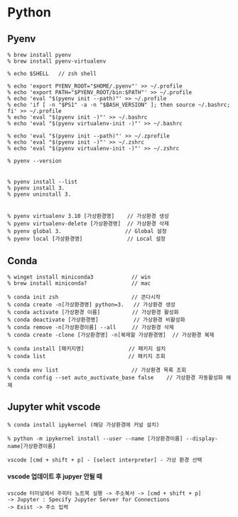 # Python

## Pyenv

    % brew install pyenv
    % brew install pyenv-virtualenv

    % echo $SHELL   // zsh shell

    % echo 'export PYENV_ROOT="$HOME/.pyenv"' >> ~/.profile
    % echo 'export PATH="$PYENV_ROOT/bin:$PATH"' >> ~/.profile
    % echo 'eval "$(pyenv init --path)"' >> ~/.profile
    % echo 'if [ -n "$PS1" -a -n "$BASH_VERSION" ]; then source ~/.bashrc; fi' >> ~/.profile
    % echo 'eval "$(pyenv init -)"' >> ~/.bashrc
    % echo 'eval "$(pyenv virtualenv-init -)"' >> ~/.bashrc

    % echo 'eval "$(pyenv init --path)"' >> ~/.zprofile
    % echo 'eval "$(pyenv init -)"' >> ~/.zshrc
    % echo 'eval "$(pyenv virtualenv-init -)"' >> ~/.zshrc

    % pyenv --version

######

    % pyenv install --list
    % pyenv install 3.
    % pyenv uninstall 3.

######
    % pyenv virtualenv 3.10 [가상환경명]    // 가상환경 생성
    % pyenv virtualenv-delete [가상환경명]  // 가상환경 삭제
    % pyenv global 3.                    // Global 설정
    % pyenv local [가상환경명]              // Local 설정
    
## Conda

    % winget install miniconda3            // win
    % brew install miniconda?              // mac

    % conda init zsh                       // 콘다시작
    % conda create -n[가상환경명] python=3.   // 가상환경 생성
    % conda activate [가상환경 이름]          // 가상환경 활성화
    % conda deactivate [가상환경명]           // 가상환경 비활성화 
    % conda remove -n[가상환경이름] --all     // 가상환경 삭제
    % conda create -clone [가상환경명] -n[복제할 가상환경명]  // 가상환경 복제

    % conda install [패키지명]              // 패키지 설치
    % conda list                          // 패키지 조회

    % conda env list                       // 가상환경 목록 조회
    % conda config --set auto_auctivate_base false    // 가상환경 자동활성화 해제

## Jupyter whit vscode

    % conda install ipykernel (해당 가상환경에 커널 설치)

    % python -m ipykernel install --user --name [가상환경이름] --display-name[가상환경이름]

    vscode [cmd + shift + p] - [select interpreter] - 가상 환경 선택

#### vscode 업데이트 후 jupyer 안될 때
    vscode 터미널에서 주피터 노트북 실행 -> 주소복사 -> [cmd + shift + p]
    -> Jupyter : Specify Jupyter Server for Connections 
    -> Exist -> 주소 입력
    

